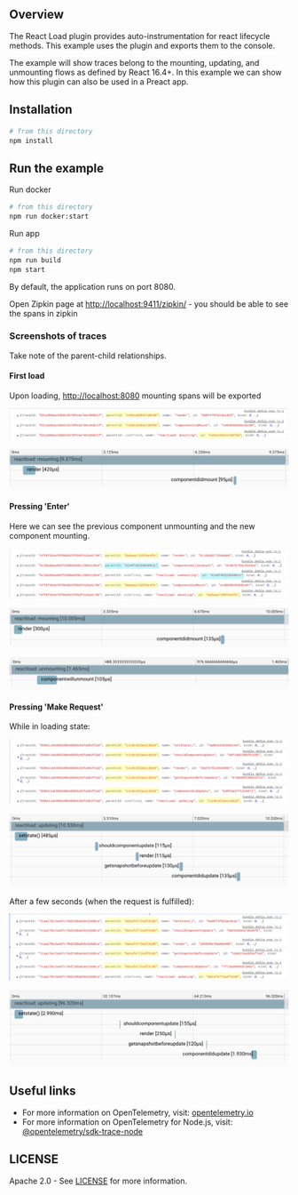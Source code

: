 ## Overview

The React Load plugin provides auto-instrumentation for react lifecycle methods.
This example uses the plugin and exports them to the console.

The example will show traces belong to the mounting, updating, and unmounting flows as defined by React 16.4+. In this example we can show how this plugin can also be used in a Preact app.

## Installation

```sh
# from this directory
npm install
```

## Run the example

Run docker

```sh
# from this directory
npm run docker:start
```

Run app

```sh
# from this directory
npm run build
npm start
```

By default, the application runs on port 8080.

Open Zipkin page at <http://localhost:9411/zipkin/> - you should be able to see the spans in zipkin

### Screenshots of traces

Take note of the parent-child relationships.

#### First load

Upon loading, <http://localhost:8080> mounting spans will be exported
<p align="center"><img alt="span data showing parentId" src="./images/mounting.png?raw=true"/></p>
<p align="center"><img alt="Zipkin UI showing trace" src="./images/zipkin-mounting.png?raw=true"/></p>

#### Pressing 'Enter'

Here we can see the previous component unmounting and the new component mounting.
<p align="center"><img alt="span data showing parentId" src="./images/redirect.png?raw=true"/></p>
<p align="center"><img alt="Zipkin UI showing trace" src="./images/zipkin-redirect.png?raw=true"/></p>
<p align="center"><img alt="Zipkin UI showing trace" src="./images/zipkin-redirect2.png?raw=true"/></p>

#### Pressing 'Make Request'

While in loading state:
<p align="center"><img alt="span data showing parentId" src="./images/updating.png?raw=true"/></p>
<p align="center"><img alt="Zipkin UI showing trace" src="./images/zipkin-updating.png?raw=true"/></p>

After a few seconds (when the request is fulfilled):
<p align="center"><img alt="span data showing parentId" src="./images/updating2.png?raw=true"/></p>
<p align="center"><img alt="Zipkin UI showing trace" src="./images/zipkin-updating2.png?raw=true"/></p>

## Useful links

- For more information on OpenTelemetry, visit: [opentelemetry.io][otel]
- For more information on OpenTelemetry for Node.js, visit: [@opentelemetry/sdk-trace-node][otel-node]

## LICENSE

Apache 2.0 - See [LICENSE][license-url] for more information.

[license-url]: https://github.com/open-telemetry/opentelemetry-js-contrib/blob/main/LICENSE
[otel]: https://opentelemetry.io/
[otel-node]: https://github.com/open-telemetry/opentelemetry-js/tree/main/packages/opentelemetry-sdk-trace-node
